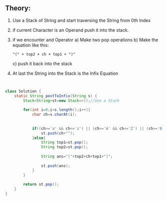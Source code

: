 ## Theory:
  1. Use a Stack of String and start traversing the String from 0th Index
  2. if current Character is an Operand push it into the stack.
  3. if we encounter and Operator 
      a) Make two pop operations
      b) Make the equation like this:
     
         "(" + top2 + ch + top1 + ")"
     
      c) push it back into the stack 
  5. At last the String into the Stack is the Infix Equation

```java


class Solution {
    static String postToInfix(String s) {
        Stack<String>st=new Stack<>();//Use a Stack
         
        for(int i=0;i<s.length();i++){
            char ch=s.charAt(i);
            
            
            if((ch>='a' && ch<='z') || (ch>='A' && ch<='Z') || (ch>='0' && ch<='9')){
                st.push(ch+"");
            }else{
                String top1=st.pop();
                String top2=st.pop();
                
                String ans="("+top2+ch+top1+")";
                
                st.push(ans);
            }
        }
        
        return st.pop();
    }
}

```
